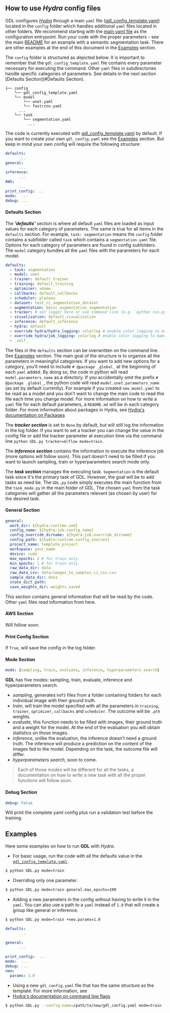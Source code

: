 ## **How to use *Hydra* config files**
GDL configures [*Hydra*](https://hydra.cc/docs/intro/#quick-start-guide) through a main `yaml` file ([gdl_config_template.yaml](gdl_config_template.yaml)) located in the `config` folder which handles additional `yaml` files located in other folders.
We recommend starting with the [main yaml file](gdl_config_template.yaml) as the configuration entrypoint. Run your code with the proper parameters - see the main [README](../README.md) for an example with a semantic segmentation task.
There are other examples at the end of this document in the [Examples](#Examples) section.

The `config` folder is structured as depicted below. It is important to remember that the `gdl_config_template.yaml` file contains every parameter necessary for executing the command.  Other `yaml` files in subdirectories handle specific categories of parameters. See details in the next section [Defaults Section](#Defaults Section).
```
├── config
    └── gdl_config_template.yaml
    └── model
        └── unet.yaml
        └── fastrcnn.yaml
      ...
    └── task
        └── segmentation.yaml
          ...
```

The code is currently executed with [gdl_config_template.yaml](gdl_config_template.yaml) by default. If you want to create your own `gdl_config.yaml` see the [Examples](#Examples) section.
But keep in mind your own config will require the following structure:
```YAML
defaults:
      ...
general:
      ...
inference:
      ...
AWS: 
      ...
print_config: ...
mode:  ...
debug: ...
```

#### Defaults Section
The **_'defaults'_** section is where all default `yaml` files are loaded as input values for each category of parameters.
The same is true for all items in the `defaults` section.
For example, `task: segmentation` means the `config` folder contains a subfolder called `task` which contains a `segmentation.yaml` file.
Options for each category of parameters are found in config subfolders.  The `model` category bundles all the `yaml` files with the parameters for each model.
```YAML
defaults:
  - task: segmentation
  - model: unet
  - trainer: default_trainer
  - training: default_training
  - optimizer: adamw
  - callbacks: default_callbacks
  - scheduler: plateau
  - dataset: test_ci_segmentation_dataset
  - augmentation: basic_augmentation_segmentation
  - tracker: # set logger here or use command line (e.g. `python run.py tracker=mlflow`)
  - visualization: default_visualization
  - inference: default_inference
  - hydra: default
  - override hydra/hydra_logging: colorlog # enable color logging to make it pretty
  - override hydra/job_logging: colorlog # enable color logging to make it pretty
  - _self_
```
The files in the `defaults` section can be overwritten on the command line. See [Examples](#Examples) section. The main goal of the structure is to organize all the parameters in meaningful categories.
If you want to add new options for a category, you'll need to include `# @package _global_` at the beginning of each `yaml` added. 
By doing so, the code in python will read `model.parameters_name` as a directory. If you accidentally omit the prefix `# @package _global_`, the python code will read `model.unet.parameters_name` (as set by default currently).
For example if you created `new_model.yaml` to be read as a model and you don't want to change the main code to read this file each time you change model.
For more information on how to write a `yaml` file for each default parameters, a `README.md` will be in each category folder.
For more information about packages in Hydra, see [Hydra's documentation on Packages](https://hydra.cc/docs/advanced/overriding_packages)

The **_tracker section_** is set to `None` by default, but will still log the information in the log folder.
If you want to set a tracker you can change the value in the config file or add the tracker parameter at execution time via the command line `python GDL.py tracker=mlflow mode=train`.

The **_inference section_** contains the information to execute the inference job (more options will follow soon).
This part doesn't need to be filled if you want to launch sampling, train or hyperparameters search mode only.

The **_task section_** manages the executing task. `Segmentation` is the default task since it's the primary task of GDL.
However, the goal will be to add tasks as need be. The `GDL.py` code simply executes the main function from the `task_mode.py` in the main folder of GDL.
The chosen `yaml` from the task categories will gather all the parameters relevant (as chosen by user) for the desired task.

#### General Section
```YAML
general:
  work_dir: ${hydra:runtime.cwd}
  config_name: ${hydra:job.config_name}
  config_override_dirname: ${hydra:job.override_dirname}
  config_path: ${hydra:runtime.config_sources}
  project_name: template_project
  workspace: your_name
  device: cuda
  max_epochs: 2 # for train only
  min_epochs: 1 # for train only
  raw_data_dir: data
  raw_data_csv: data/images_to_samples_ci_csv.csv
  sample_data_dir: data
  state_dict_path:
  save_weights_dir: weights_saved
```
This section contains general information that will be read by the code. Other `yaml` files read information from here.

#### AWS Section
Will follow soon.

#### Print Config Section
If `True`, will save the config in the log folder.

#### Mode Section
```YAML
mode: {sampling, train, evaluate, inference, hyperparameters_search}
```
**GDL** has five modes: sampling, train, evaluate, inference and hyperparameters search.
- *sampling*, generates `hdf5` files from a folder containing folders for each individual image with their ground truth.
- *train*, will train the model specified with all the parameters in `training`, `trainer`, `optimizer`, `callbacks` and `scheduler`. The outcome will be `.pth` weights.
- *evaluate*, this function needs to be filled with images, their ground truth and a weight for the model. At the end of the evaluation you will obtain statistics on those images. 
- *inference*, unlike the evaluation, the inference doesn't need a ground truth. The inference will produce a prediction on the content of the images fed to the model. Depending on the task, the outcome file will differ.
- *hyperparameters search*, soon to come.

>Each of those modes will be different for all the tasks, a documentation on how to write a new task with all the proper functions will follow soon.

#### Debug Section
```YAML
debug: False
```
Will print the complete yaml config plus run a validation test before the training.

## Examples
Here some examples on how to run **GDL** with *Hydra*.

- For basic usage, run the code with all the defaults value in the [`gdl_config_template.yaml`](gdl_config_template.yaml).
```bash
$ python GDL.py mode=train
```
- Overriding only one parameter.
```bash
$ python GDL.py mode=train general.max_epochs=100
```
- Adding a new parameters in the config without having to write it in the `yaml`. 
You can also use a path to a `yaml` instead of `1.0` that will create a group like general or inference.
```bash
$ python GDL.py mode=train +new.params=1.0
```
```YAML
defaults:
      ...

general:
      ...
    
print_config:  ...
mode:  ...
debug: ...
new:
  params: 1.0
```

- Using a new `gdl_config.yaml` file that has the same structure as the template. For more information, see 
- [Hydra's documentation on command line flags](https://hydra.cc/docs/advanced/hydra-command-line-flags/)  
```bash
$ python GDL.py --config-name=/path/to/new/gdl_config.yaml mode=train
```


